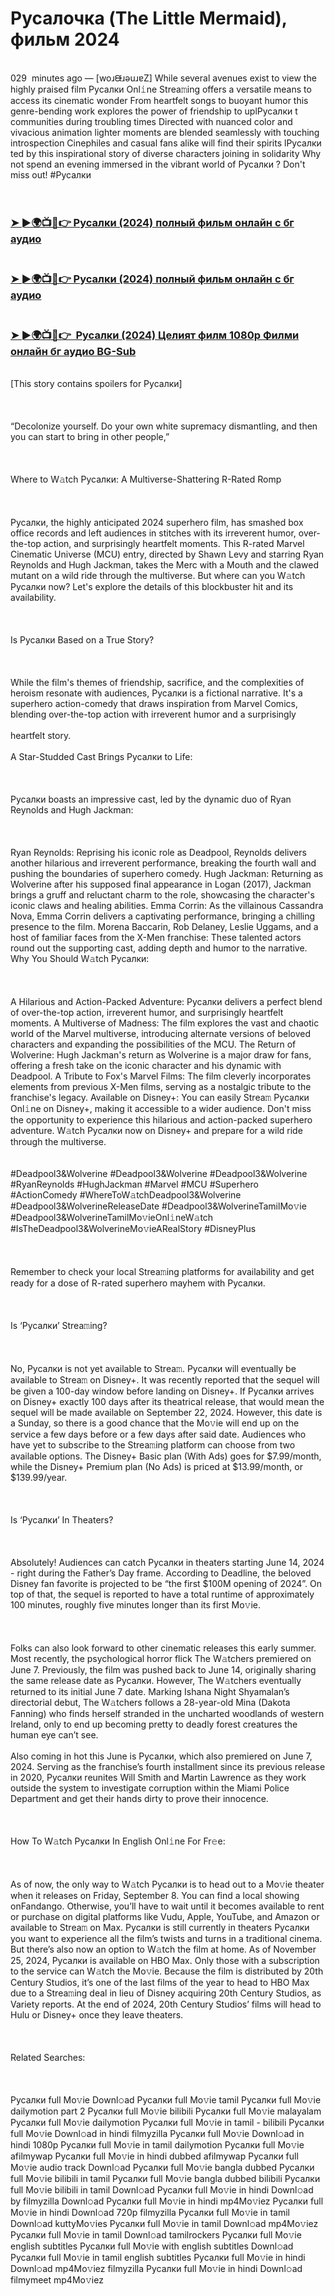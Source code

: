 <h1 style="text-align: left;">Русалочка (The Little Mermaid), фильм 2024</h1><div><br /></div><div>029&nbsp; minutes ago — [woɹᙠɹǝuɹɐZ] While several avenues exist to view the highly praised film Русалки Onl𝚒ne Strea𝚖ing offers a versatile means to access its cinematic wonder From heartfelt songs to buoyant humor this genre-bending work explores the power of friendship to uplРусалки t communities during troubling times Directed with nuanced color and vivacious animation lighter moments are blended seamlessly with touching introspection Cinephiles and casual fans alike will find their spirits lРусалки ted by this inspirational story of diverse characters joining in solidarity Why not spend an evening immersed in the vibrant world of Русалки ? Don't miss out! #Русалки</div><div><br /></div><div><br /></div><h3 style="text-align: left;"><a href="https://watching.nwsautodaily.com/bg/movie/1354991/">➤ ►🌍📺📱👉 Русалки (2024) полный фильм онлайн с бг аудио</a></h3><h3 style="text-align: left;"><br /><a href="https://watching.nwsautodaily.com/bg/movie/1354991/">➤ ►🌍📺📱👉 Русалки (2024) полный фильм онлайн с бг аудио</a></h3><h3 style="text-align: left;"><br /><a href="https://lawe.sensacinema.site/bg/movie/1354991/">➤ ►🌍📺📱👉&nbsp; Русалки (2024) Целият филм 1080p Филми онлайн бг аудио BG-Sub</a></h3><div><br /></div><div>[This story contains spoilers for Русалки]</div><div><br /></div><div><br /></div><div><br /></div><div>“Decolonize yourself. Do your own white supremacy dismantling, and then you can start to bring in other people,”</div><div><br /></div><div><br /></div><div><br /></div><div>Where to W𝚊tch Русалки: A Multiverse-Shattering R-Rated Romp</div><div><br /></div><div><br /></div><div><br /></div><div>Русалки, the highly anticipated 2024 superhero film, has smashed box office records and left audiences in stitches with its irreverent humor, over-the-top action, and surprisingly heartfelt moments. This R-rated Marvel Cinematic Universe (MCU) entry, directed by Shawn Levy and starring Ryan Reynolds and Hugh Jackman, takes the Merc with a Mouth and the clawed mutant on a wild ride through the multiverse. But where can you W𝚊tch Русалки now? Let's explore the details of this blockbuster hit and its availability.</div><div><br /></div><div><br /></div><div><br /></div><div>Is Русалки Based on a True Story?</div><div><br /></div><div><br /></div><div><br /></div><div>While the film's themes of friendship, sacrifice, and the complexities of heroism resonate with audiences, Русалки is a fictional narrative. It's a superhero action-comedy that draws inspiration from Marvel Comics, blending over-the-top action with irreverent humor and a surprisingly&nbsp;</div><div><br /></div><div>heartfelt story.</div><div><br /></div><div>A Star-Studded Cast Brings Русалки to Life:</div><div><br /></div><div><br /></div><div><br /></div><div>Русалки boasts an impressive cast, led by the dynamic duo of Ryan Reynolds and Hugh Jackman:</div><div><br /></div><div><br /></div><div><br /></div><div>Ryan Reynolds: Reprising his iconic role as Deadpool, Reynolds delivers another hilarious and irreverent performance, breaking the fourth wall and pushing the boundaries of superhero comedy. Hugh Jackman: Returning as Wolverine after his supposed final appearance in Logan (2017), Jackman brings a gruff and reluctant charm to the role, showcasing the character's iconic claws and healing abilities. Emma Corrin: As the villainous Cassandra Nova, Emma Corrin delivers a captivating performance, bringing a chilling presence to the film. Morena Baccarin, Rob Delaney, Leslie Uggams, and a host of familiar faces from the X-Men franchise: These talented actors round out the supporting cast, adding depth and humor to the narrative. Why You Should W𝚊tch Русалки:</div><div><br /></div><div><br /></div><div><br /></div><div>A Hilarious and Action-Packed Adventure: Русалки delivers a perfect blend of over-the-top action, irreverent humor, and surprisingly heartfelt moments. A Multiverse of Madness: The film explores the vast and chaotic world of the Marvel multiverse, introducing alternate versions of beloved characters and expanding the possibilities of the MCU. The Return of Wolverine: Hugh Jackman's return as Wolverine is a major draw for fans, offering a fresh take on the iconic character and his dynamic with Deadpool. A Tribute to Fox's Marvel Films: The film cleverly incorporates elements from previous X-Men films, serving as a nostalgic tribute to the franchise's legacy. Available on Disney+: You can easily Strea𝚖 Русалки Onl𝚒ne on Disney+, making it accessible to a wider audience. Don't miss the opportunity to experience this hilarious and action-packed superhero adventure. W𝚊tch Русалки now on Disney+ and prepare for a wild ride through the multiverse.</div><div><br /></div><div><br /></div><div>#Deadpool3&amp;Wolverine #Deadpool3&amp;Wolverine #Deadpool3&amp;Wolverine #RyanReynolds #HughJackman #Marvel #MCU #Superhero #ActionComedy #WhereToW𝚊tchDeadpool3&amp;Wolverine #Deadpool3&amp;WolverineReleaseDate #Deadpool3&amp;WolverineTamilMo𝚟ie #Deadpool3&amp;WolverineTamilMo𝚟ieOnl𝚒neW𝚊tch #IsTheDeadpool3&amp;WolverineMo𝚟ieARealStory #DisneyPlus</div><div><br /></div><div><br /></div><div><br /></div><div>Remember to check your local Strea𝚖ing platforms for availability and get ready for a dose of R-rated superhero mayhem with Русалки.</div><div><br /></div><div><br /></div><div><br /></div><div>Is ‘Русалки’ Strea𝚖ing?</div><div><br /></div><div><br /></div><div><br /></div><div>No, Русалки is not yet available to Strea𝚖. Русалки will eventually be available to Strea𝚖 on Disney+. It was recently reported that the sequel will be given a 100-day window before landing on Disney+. If Русалки arrives on Disney+ exactly 100 days after its theatrical release, that would mean the sequel will be made available on September 22, 2024. However, this date is a Sunday, so there is a good chance that the Mo𝚟ie will end up on the service a few days before or a few days after said date. Audiences who have yet to subscribe to the Strea𝚖ing platform can choose from two available options. The Disney+ Basic plan (With Ads) goes for $7.99/month, while the Disney+ Premium plan (No Ads) is priced at $13.99/month, or $139.99/year.</div><div><br /></div><div><br /></div><div><br /></div><div>Is ‘Русалки’ In Theaters?</div><div><br /></div><div><br /></div><div><br /></div><div>Absolutely! Audiences can catch Русалки in theaters starting June 14, 2024 - right during the Father’s Day frame. According to Deadline, the beloved Disney fan favorite is projected to be “the first $100M opening of 2024”. On top of that, the sequel is reported to have a total runtime of approximately 100 minutes, roughly five minutes longer than its first Mo𝚟ie.</div><div><br /></div><div><br /></div><div><br /></div><div>Folks can also look forward to other cinematic releases this early summer. Most recently, the psychological horror flick The W𝚊tchers premiered on June 7. Previously, the film was pushed back to June 14, originally sharing the same release date as Русалки. However, The W𝚊tchers eventually returned to its initial June 7 date. Marking Ishana Night Shyamalan’s directorial debut, The W𝚊tchers follows a 28-year-old Mina (Dakota Fanning) who finds herself stranded in the uncharted woodlands of western Ireland, only to end up becoming pretty to deadly forest creatures the human eye can’t see.</div><div><br /></div><div>Also coming in hot this June is Русалки, which also premiered on June 7, 2024. Serving as the franchise’s fourth installment since its previous release in 2020, Русалки reunites Will Smith and Martin Lawrence as they work outside the system to investigate corruption within the Miami Police Department and get their hands dirty to prove their innocence.</div><div><br /></div><div><br /></div><div><br /></div><div>How To W𝚊tch Русалки In English Onl𝚒ne For Fr𝚎e:</div><div><br /></div><div><br /></div><div><br /></div><div>As of now, the only way to W𝚊tch Русалки is to head out to a Mo𝚟ie theater when it releases on Friday, September 8. You can find a local showing onFandango. Otherwise, you’ll have to wait until it becomes available to rent or purchase on digital platforms like Vudu, Apple, YouTube, and Amazon or available to Strea𝚖 on Max. Русалки is still currently in theaters Русалки you want to experience all the film’s twists and turns in a traditional cinema. But there’s also now an option to W𝚊tch the film at home. As of November 25, 2024, Русалки is available on HBO Max. Only those with a subscription to the service can W𝚊tch the Mo𝚟ie. Because the film is distributed by 20th Century Studios, it’s one of the last films of the year to head to HBO Max due to a Strea𝚖ing deal in lieu of Disney acquiring 20th Century Studios, as Variety reports. At the end of 2024, 20th Century Studios’ films will head to Hulu or Disney+ once they leave theaters.</div><div><br /></div><div><br /></div><div><br /></div><div>Related Searches:</div><div><br /></div><div><br /></div><div><br /></div><div>Русалки full Mo𝚟ie Downl𝚘ad Русалки full Mo𝚟ie tamil Русалки full Mo𝚟ie dailymotion part 2 Русалки full Mo𝚟ie bilibili Русалки full Mo𝚟ie malayalam Русалки full Mo𝚟ie dailymotion Русалки full Mo𝚟ie in tamil - bilibili Русалки full Mo𝚟ie Downl𝚘ad in hindi filmyzilla Русалки full Mo𝚟ie Downl𝚘ad in hindi 1080p Русалки full Mo𝚟ie in tamil dailymotion Русалки full Mo𝚟ie afilmywap Русалки full Mo𝚟ie in hindi dubbed afilmywap Русалки full Mo𝚟ie audio track Downl𝚘ad Русалки full Mo𝚟ie bangla dubbed Русалки full Mo𝚟ie bilibili in tamil Русалки full Mo𝚟ie bangla dubbed bilibili Русалки full Mo𝚟ie bilibili in tamil Downl𝚘ad Русалки full Mo𝚟ie in hindi Downl𝚘ad by filmyzilla Downl𝚘ad Русалки full Mo𝚟ie in hindi mp4Mo𝚟iez Русалки full Mo𝚟ie in hindi Downl𝚘ad 720p filmyzilla Русалки full Mo𝚟ie in tamil Downl𝚘ad kuttyMo𝚟ies Русалки full Mo𝚟ie in tamil Downl𝚘ad mp4Mo𝚟iez Русалки full Mo𝚟ie in tamil Downl𝚘ad tamilrockers Русалки full Mo𝚟ie english subtitles Русалки full Mo𝚟ie with english subtitles Downl𝚘ad Русалки full Mo𝚟ie in tamil english subtitles Русалки full Mo𝚟ie in hindi Downl𝚘ad mp4Mo𝚟iez filmyzilla Русалки full Mo𝚟ie in hindi Downl𝚘ad filmymeet mp4Mo𝚟iez</div><div><br /></div><div><br /></div><p></p>

